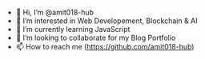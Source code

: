 - 👋 Hi, I’m @amit018-hub
- 👀 I’m interested in Web Developement, Blockchain & AI
- 🌱 I’m currently learning JavaScript
- 💞️ I’m looking to collaborate for my Blog Portfolio
- 📫 How to reach me (https://github.com/amit018-hub)

<!---
amit018-hub/amit018-hub is a ✨ special ✨ repository because its `README.md` (this file) appears on your GitHub profile.
You can click the Preview link to take a look at your changes.
--->
